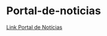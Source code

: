 # Portal-de-noticias
[Link Portal de Notícias](https://nikolasmarlon.github.io/Portal-de-noticias/)

 
